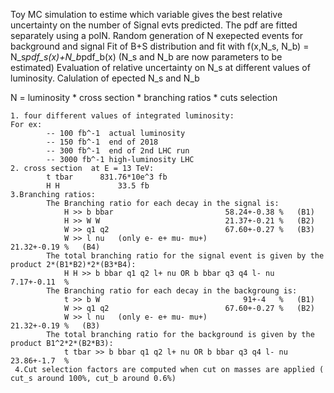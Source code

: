 Toy MC simulation to estime which variable gives the best relative uncertainty on the number of Signal evts predicted.
The pdf are fitted separately using a polN. 
Random generation of N exepected events for background and signal
Fit of B+S distribution and fit with f(x,N_s, N_b) = N_s*pdf_s(x)+N_b*pdf_b(x) (N_s and N_b are now parameters to be estimated)
Evaluation of relative uncertainty on N_s at different values of luminosity. 
Calulation of epected N_s and N_b 

  N = luminosity * cross section * branching ratios * cuts selection
  
	1. four different values of integrated luminosity:
    For ex:
			-- 100 fb^-1  actual luminosity 
			-- 150 fb^-1  end of 2018
			-- 300 fb^-1  end of 2nd LHC run
 			-- 3000 fb^-1 high-luminosity LHC
	2. cross section  at E = 13 TeV:
			t tbar		831.76*10e^3 fb
 			H H 			33.5 fb
	3.Branching ratios:
			The Branching ratio for each decay in the signal is: 
 				H >> b bbar							58.24+-0.38	%	(B1)		 		
				H >> W W							21.37+-0.21	%	(B2)
 				W >> q1 q2							67.60+-0.27	%	(B3)
 				W >> l nu	(only e- e+ mu- mu+)				21.32+-0.19	%	(B4)
			The total branching ratio for the signal event is given by the product 2*(B1*B2)*2*(B3*B4):
				H H >> b bbar q1 q2 l+ nu OR b bbar q3 q4 l- nu				7.17+-0.11	%
			The Branching ratio for each decay in the backgroung is: 
 				t >> b W								91+-4	%	(B1)			
 				W >> q1 q2							67.60+-0.27	%	(B2)
 				W >> l nu	(only e- e+ mu- mu+)				21.32+-0.19	%	(B3)
			The total branching ratio for the background is given by the product B1^2*2*(B2*B3):
 				t tbar >> b bbar q1 q2 l+ nu OR b bbar q3 q4 l- nu		23.86+-1.7	%	
     4.Cut selection factors are computed when cut on masses are applied ( cut_s around 100%, cut_b around 0.6%)  

